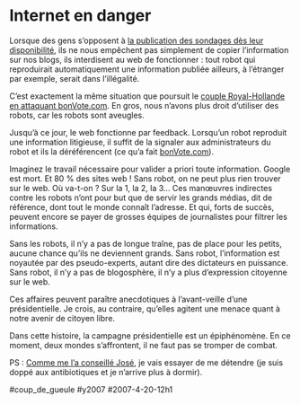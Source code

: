 # Internet en danger

Lorsque des gens s’opposent à [la publication des sondages dès leur disponibilité](sondages-a-18-h-la-grande-incompetence.md), ils ne nous empêchent pas simplement de copier l’information sur nos blogs, ils interdisent au web de fonctionner : tout robot qui reproduirait automatiquement une information publiée ailleurs, à l’étranger par exemple, serait dans l’illégalité.

C’est exactement la même situation que poursuit le [couple Royal-Hollande en attaquant bonVote.com](sondages-a-18-h-la-grande-incompetence.md). En gros, nous n’avons plus droit d’utiliser des robots, car les robots sont aveugles.

Jusqu’à ce jour, le web fonctionne par feedback. Lorsqu’un robot reproduit une information litigieuse, il suffit de la signaler aux administrateurs du robot et ils la déréférencent (ce qu’a fait [bonVote.com](http://www.bonvote.com)).

Imaginez le travail nécessaire pour valider a priori toute information. Google est mort. Et 80 % des sites web ! Sans robot, on ne peut plus rien trouver sur le web. Où va-t-on ? Sur la 1, la 2, la 3… Ces manœuvres indirectes contre les robots n’ont pour but que de servir les grands médias, dit de référence, dont tout le monde connaît l’adresse. Et qui, forts de succès, peuvent encore se payer de grosses équipes de journalistes pour filtrer les informations.

Sans les robots, il n’y a pas de longue traîne, pas de place pour les petits, aucune chance qu’ils ne deviennent grands. Sans robot, l’information est noyautée par des pseudo-experts, autant dire des dictateurs en puissance. Sans robot, il n’y a pas de blogosphère, il n’y a plus d’expression citoyenne sur le web.

Ces affaires peuvent paraître anecdotiques à l’avant-veille d’une présidentielle. Je crois, au contraire, qu’elles agitent une menace quant à notre avenir de citoyen libre.

Dans cette histoire, la campagne présidentielle est un épiphénomène. En ce moment, deux mondes s’affrontent, il ne faut pas se tromper de combat.

PS : [Comme me l’a conseillé José](sondages-a-18-h-la-grande-incompetence/#comment-19191.md), je vais essayer de me détendre (je suis doppé aux antibiotiques et je n’arrive plus à dormir).

#coup_de_gueule #y2007 #2007-4-20-12h1
